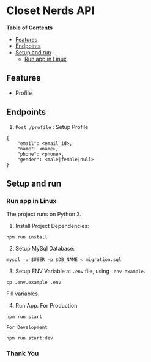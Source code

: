 # Closet Nerds API


**Table of Contents**

- [Features](#Features)
- [Endpoints](#Endpoints)
- [Setup and run](#Setup-and-run)
  - [Run app in Linux](#Run-app-in-Linux)


## Features

- Profile

## Endpoints

1. `Post /profile` : Setup Profile
```
{
    "email": <email_id>,
    "name": <name>,
    "phone": <phone>,
    "gender": <male|female|null>
}
```


## Setup and run

### Run app in Linux

The project runs on Python 3.

1. Install Project Dependencies:
```
npm run install
```

2. Setup MySql Database:
```
mysql -u $USER -p $DB_NAME < migration.sql 
```

3. Setup ENV Variable at `.env` file, using `.env.example`.
```
cp .env.example .env
```
Fill variables.

4. Run App.
   For Production
```
npm run start
```

    For Development
```
npm run start:dev
```

### Thank You
